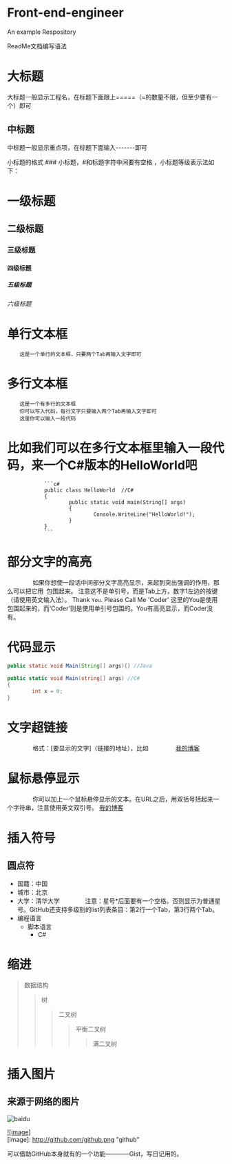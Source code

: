 # Front-end-engineer
An example Respository

ReadMe文档编写语法

大标题
====
大标题一般显示工程名，在标题下面跟上=====（=的数量不限，但至少要有一个）即可

中标题
---------
中标题一般显示重点项，在标题下面输入-------即可

小标题的格式 ### 小标题，#和标题字符中间要有空格 ，小标题等级表示法如下：
# 一级标题
## 二级标题
### 三级标题
#### 四级标题
##### 五级标题
###### 六级标题

# 单行文本框
        这是一个单行的文本框，只要两个Tab再输入文字即可
        
# 多行文本框
        这是一个有多行的文本框
        你可以写入代码，每行文字只要输入两个Tab再输入文字即可
        这里你可以输入一段代码

# 比如我们可以在多行文本框里输入一段代码，来一个C#版本的HelloWorld吧
                ```c#
                public class HelloWorld  //C#
                {
                        public static void main(String[] args)
                        {
                                Console.WriteLine("HelloWorld!");
                        }
                }
                ```

# 部分文字的高亮
                如果你想使一段话中间部分文字高亮显示，来起到突出强调的作用，那么可以把它用` `包围起来。
                注意这不是单引号，而是Tab上方，数字1左边的按键（请使用英文输入法）。
                Thank `You`.  Please Call Me 'Coder' 这里的You是使用` `包围起来的，而‘Coder’则是使用单引号包围的。You有高亮显示，而Coder没有。

# 代码显示
```Java
public static void Main(String[] args){} //Java
```
```C#
public static void Main(string[] args) //C#
{
        int x = 0;
}
```

# 文字超链接
                格式：[要显示的文字]（链接的地址），比如
                [我的博客](http://www.cnblogs.com/lcxBlog/)

# 鼠标悬停显示 
                你可以加上一个鼠标悬停显示的文本。在URL之后，用双括号括起来一个字符串，注意使用英文双引号。
                [我的博客](http://www.cnblogs.com/lcxBlog/ "悬停显示")
    
# 插入符号
## 圆点符
* 国籍：中国
* 城市：北京
* 大学：清华大学
                注意：星号*后面要有一个空格。否则显示为普通星号。GitHub还支持多级别的list列表条目：第2行一个Tab，第3行两个Tab。
* 编程语言
    * 脚本语言
        * C#

# 缩进
> 数据结构
>> 树
>>> 二叉树
>>>> 平衡二叉树
>>>>> 满二叉树

# 插入图片
## 来源于网络的图片
![baidu](http://www.baidu.com/img/bdlogo.gif "百度logo") 

[![image]](http://www.github.com/)  
[image]: http://github.com/github.png "github"  

可以借助GitHub本身就有的一个功能————Gist，写日记用的。
